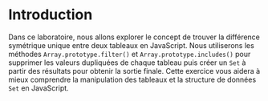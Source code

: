 # Introduction

Dans ce laboratoire, nous allons explorer le concept de trouver la différence symétrique unique entre deux tableaux en JavaScript. Nous utiliserons les méthodes `Array.prototype.filter()` et `Array.prototype.includes()` pour supprimer les valeurs dupliquées de chaque tableau puis créer un `Set` à partir des résultats pour obtenir la sortie finale. Cette exercice vous aidera à mieux comprendre la manipulation des tableaux et la structure de données `Set` en JavaScript.
